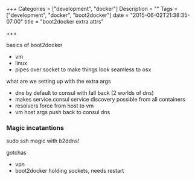 +++
Categories = ["development", "docker"]
Description = ""
Tags = ["development", "docker", "boot2docker"]
date = "2015-06-02T21:38:35-07:00"
title = "boot2docker extra attrs"

+++

basics of boot2docker
- vm
- linux
- pipes over socket to make things look seamless to osx

what are we setting up with the extra args
- dns by default to consul with fall back (2 worlds of dns)
- makes service.consul service discovery possible from all containers
- resolvers force from host to vm
- vm host args push back to consul dns

### Magic incatantions
sudo ssh magic with b2ddns!

gotchas
- vpn
- boot2docker holding sockets, needs restart
